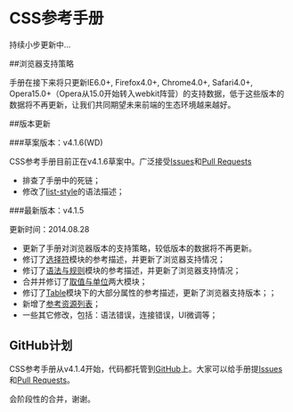 CSS参考手册
==========

持续小步更新中...

##浏览器支持策略

手册在接下来将只更新IE6.0+, Firefox4.0+, Chrome4.0+, Safari4.0+, Opera15.0+（Opera从15.0开始转入webkit阵营）的支持数据，低于这些版本的数据将不再更新，让我们共同期望未来前端的生态环境越来越好。

##版本更新

###草案版本：v4.1.6(WD)

CSS参考手册目前正在v4.1.6草案中。广泛接受[Issues](https://github.com/doyoe/css-handbook/issues)和[Pull Requests](https://github.com/doyoe/css-handbook/pulls)

* 排查了手册中的死链；
* 修改了[list-style](http://css.doyoe.com/properties/list/list-style.htm)的语法描述；

###最新版本：v4.1.5

更新时间：2014.08.28

* 更新了手册对浏览器版本的支持策略，较低版本的数据将不再更新。</li>
* 修订了[选择符](http://css.doyoe.com/selectors/index.htm)模块的参考描述，并更新了浏览器支持情况；
* 修订了[语法与规则](http://css.doyoe.com/rules/index.htm)模块的参考描述，并更新了浏览器支持情况；
* 合并并修订了[取值与单位](http://css.doyoe.com/values/index.htm)两大模块；
* 修订了[Table](http://css.doyoe.com/properties/table/index.htm)模块下的大部分属性的参考描述，更新了浏览器支持版本；；
* 新增了[参考资源列表](http://css.doyoe.com/experience/refer.htm)；
* 一些其它修改，包括：语法错误，连接错误，UI微调等；

## GitHub计划

CSS参考手册从v4.1.4开始，代码都托管到[GitHub](https://github.com/doyoe/css-handbook)上。大家可以给手册提[Issues](https://github.com/doyoe/css-handbook/issues)和[Pull Requests](https://github.com/doyoe/css-handbook/pulls)。

会阶段性的合并，谢谢。

<!--
## 构建工具安装与使用

1. 安装[Node.js](http://nodejs.org/download/)，安装后可能需要重启电脑
1. 命令行运行`npm install -g gulp `
1. 将安装源设置为中国地区，否则会很慢 `npm config set registry http://registry.cnpmjs.org/ --global`
1. 项目根目录运行`npm install`

### 编译chm

1. windows下安装[HTML Help Workshop](http://download.microsoft.com/download/0/A/9/0A939EF6-E31C-430F-A3DF-DFAE7960D564/htmlhelp.exe)
1. 在项目根目录运行`gulp chm`命令

如果编译失败，请尝试拷贝`hhc.exe`到项目目录下

### 代码错误检查

在项目根目录运行`gulp htm`命令，将会检查所有html文件的代码合法性
-->
